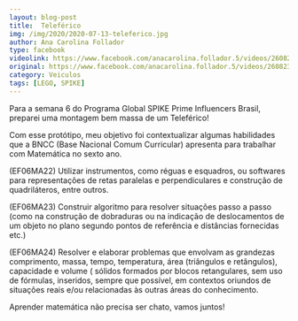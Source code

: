 ```yaml
---
layout: blog-post
title:  Teleférico
img: /img/2020/2020-07-13-teleferico.jpg
author: Ana Carolina Follador
type: facebook
videolink: https://www.facebook.com/anacarolina.follador.5/videos/2608233179276444
original: https://www.facebook.com/anacarolina.follador.5/videos/2608233179276444
category: Veiculos
tags: [LEGO, SPIKE]
---
```

Para a semana 6 do Programa Global SPIKE Prime Influencers Brasil, preparei uma montagem bem massa de um Teleférico!

Com esse protótipo, meu objetivo foi contextualizar algumas habilidades que a BNCC (Base Nacional Comum Curricular) apresenta para trabalhar com Matemática no sexto ano.

(EF06MA22) Utilizar instrumentos, como réguas e esquadros, ou softwares para representações de retas paralelas e perpendiculares e construção de quadriláteros, entre outros.

(EF06MA23) Construir algoritmo para resolver situações passo a passo (como na construção de dobraduras ou na indicação de deslocamentos de um objeto no plano segundo pontos de referência e distâncias fornecidas etc.)

(EF06MA24) Resolver e elaborar problemas que envolvam as grandezas comprimento, massa, tempo, temperatura, área (triângulos e retângulos), capacidade e volume ( sólidos formados por blocos retangulares, sem uso de fórmulas, inseridos, sempre que possível, em contextos oriundos de situações reais e/ou relacionadas às outras áreas do conhecimento.

Aprender matemática não precisa ser chato, vamos juntos!
